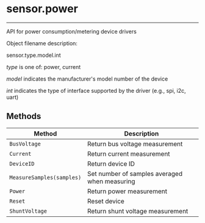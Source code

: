 # sensor.power
--------------

API for power consumption/metering device drivers

Object filename description:

sensor.type.model.int

_type_ is one of: power, current

_model_ indicates the manufacturer's model number of the device

_int_ indicates the type of interface supported by the driver (e.g., spi, i2c, uart)

## Methods

| Method                                        | Description                                   |
| ----------------------------------------------|---------------------------------------------- |
|`BusVoltage`                                   | Return bus voltage measurement                |
|`Current`                                      | Return current measurement                    |
|`DeviceID`                                     | Return device ID                              |
|`MeasureSamples(samples)`                      | Set number of samples averaged when measuring |
|`Power`                                        | Return power measurement                      |
|`Reset`                                        | Reset device                                  |
|`ShuntVoltage`                                 | Return shunt voltage measurement              |

